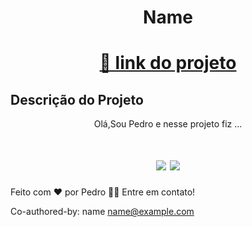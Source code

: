 
<h1 align="center">Name </h1>

<h1 align="center">
    <a href="">🔗 link  do projeto</a>
</h1>

## Descrição do Projeto

<p align="center">Olá,Sou Pedro e nesse projeto fiz ...</p>

<h1 align="center">
<img src="https://img.shields.io/static/v1?label=Site&message=Portfolio&color=3498db&style=for-the-badge&logo="/>
<img src="https://img.shields.io/static/v1?label=Status&message=finalizado&color=55efc4&style=for-the-badge&logo="/>
</h1>




Feito com ❤️ por Pedro 👋🏽
Entre em contato!






Co-authored-by: name <name@example.com>
